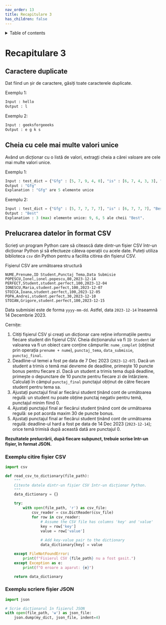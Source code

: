 ```yaml
---
nav_order: 13
title: Recapitulare 3
has_children: false
---
```


<details markdown="block">
  <summary>
    Table of contents
  </summary>
  {: .text-delta }
1. TOC 
{:toc}
</details>

# Recapitulare 3

## Caractere duplicate

Dat fiind un șir de caractere, găsiți toate caracterele duplicate.

Exemplu 1:
```python
Input : hello
Output : l
```

Exemplu 2:

```python
Input : geeksforgeeeks
Output : e g k s
```

## Cheia cu cele mai multe valori unice

Având un dicționar cu o listă de valori, extragți cheia a cărei valoare are cele mai multe valori unice.


Exemplu 1:
```python
Input : test_dict = {"Gfg" : [5, 7, 9, 4, 0], "is" : [6, 7, 4, 3, 3], "Best" : [9, 9, 6, 5, 5]} 
Output : "Gfg" 
Explanation : "Gfg" are 5 elemente unice
```

Exemplu 2:

```python
Input : test_dict = {"Gfg" : [5, 7, 7, 7, 7], "is" : [6, 7, 7, 7], "Best" : [9, 9, 6, 5, 5]} 
Output : "Best" 
Explanation : 3 (max) elemente unice: 9, 6, 5 ale cheii "Best".
```

## Prelucrarea datelor în format CSV

Scrieți un program Python care să citească date dintr-un fișier CSV într-un dicționar Python și să efectueze câteva operații cu acele date. Puteți utiliza biblioteca `csv` din Python pentru a facilita citirea din fișierul CSV.

Fișierul CSV are următoarea structură
```csv
NUME,Prenume,ID Student,Punctaj Tema,Data Submisie
POPESCU,Ionel,ionel.popescu,80,2023-12-14
PERFECT,Student,student.perfect,100,2023-12-04
IONESCU,Maria,student.perfect,100,2023-12-07
STOICA,Ioana,student.perfect,100,2023-12-05
POPA,Andrei,student.perfect,30,2023-12-10
STOIAN,Grigore,student.perfect,100,2023-12-15
```

Data submisiei este de forma `yyyy-mm-dd`.
Astfel, data `2023-12-14` înseamnă 14 Decembrie 2023.

Cernițe:
  1. Citiți fișierul CSV și creați un dicționar care reține informațiile pentru fiecare student din fișierul CSV.
  Cheia dicționarului va fi `ID Student` iar valoarea va fi un obiect care conține câmpurile: `nume_complet` (obținut prin operația `prenume + nume`), `punctaj_tema`, `data_submisie`, `punctaj_final`.
  1. Deadline-ul temei a fost pe data de 7 Dec 2023 (`2023-12-07`).
  Dacă un student a trimis o temă mai devreme de deadline, primește 10 puncte bonus pentru fiecare zi.
  Dacă un student a trimis tema după deadline, primește o depunctare de 10 puncte pentru fiecare zi de întârziere.
  Calculați în câmpul `punctaj_final` punctajul obținut de către fiecare student pentru tema sa.
  1. Ajustați punctajul final ar fiecărui student ținând cont de următoarea regulă: un student nu poate obține punctaj negativ pentru temă, punctajul minim fiind 0.
  1. Ajustați punctajul final ar fiecărui student ținând cont de următoarea regulă: se pot acorda maxim 30 de puncte bonus.
  1. Ajustați punctajul final ar fiecărui student ținând cont de următoarea regulă: deadline-ul hard a fost pe data de 14 Dec 2023 (`2023-12-14`); orice temă trimisă după această dată are punctajul 0.

**Rezultatele prelucrării, după fiecare subpunct, trebuie scrise într-un fișier, în format JSON.**

### Exemplu citire fișier CSV
```python
import csv

def read_csv_to_dictionary(file_path):
    """
    Citeste datele dintr-un fișier CSV într-un dicționar Python.
    """
    data_dictionary = {}

    try:
        with open(file_path, 'r') as csv_file:
            csv_reader = csv.DictReader(csv_file)
            for row in csv_reader:
                # Assume the CSV file has columns 'key' and 'value'
                key = row['key']
                value = row['value']
                
                # Add key-value pair to the dictionary
                data_dictionary[key] = value

    except FileNotFoundError:
        print(f"Fisierul CSV {file_path} nu a fost gasit.")
    except Exception as e:
        print(f"O eroare a aparut: {e}")

    return data_dictionary
```

### Exemplu scriere fișier JSON

```python
import json

# Scrie dicționarul în fișierul JSON
with open(file_path, 'w') as json_file:
    json.dump(my_dict, json_file, indent=4)
```